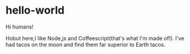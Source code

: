 # hello-world

Hi humans!

Hobut here,I like Node,js and Coffeescript(that's what I'm made of!).
I've had tacos on the moon and find them far superior to Earth tacos.
